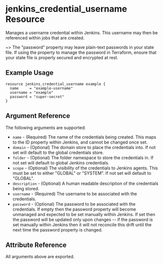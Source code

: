 # jenkins_credential_username Resource

Manages a username credential within Jenkins. This username may then be referenced within jobs that are created.

~> The "password" property may leave plain-text passwords in your state file. If using the property to manage the password in Terraform, ensure that your state file is properly secured and encrypted at rest.

## Example Usage

```hcl
resource jenkins_credential_username example {
  name     = "example-username"
  username = "example"
  password = "super-secret"
}
```

## Argument Reference

The following arguments are supported:

* `name` - (Required) The name of the credentials being created. This maps to the ID property within Jenkins, and cannot be changed once set.
* `domain` - (Optional) The domain store to place the credentials into. If not set will default to the global credentials store.
* `folder` - (Optional) The folder namespace to store the credentials in. If not set will default to global Jenkins credentials.
* `scope` - (Optional) The visibility of the credentials to Jenkins agents. This must be set to either "GLOBAL" or "SYSTEM". If not set will default to "GLOBAL".
* `description` - (Optional) A human readable description of the credentials being stored.
* `username` - (Required) The username to be associated with the credentials.
* `password` - (Optional) The password to be associated with the credentials. If empty then the password property will become unmanaged and expected to be set manually within Jenkins. If set then the password will be updated only upon changes -- if the password is set manually within Jenkins then it will not reconcile this drift until the next time the password property is changed.

## Attribute Reference

All arguments above are exported.
